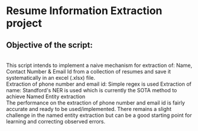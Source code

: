 # Resume Information Extraction project

## Objective of the script:
<br>
This script intends to implement a naive mechanism for extraction of: Name, Contact Number & Email Id from a collection of resumes and save it systematically in an excel (.xlsx) file.

<br>
Extraction of phone number and email id: Simple regex is used 
Extraction of name: Standford's NER is used which is currently the SOTA method to achieve Named Entity extraction

<br>
The performance on the extraction of phone number and email id is fairly accurate and ready to be used/implemented. There remains a slight challenge in the named entity extraction but can be a good starting point for learning and correcting observed errors.  

